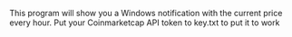 This program will show you a Windows notification with the current price every hour. Put your Coinmarketcap API token to key.txt to put it to work
